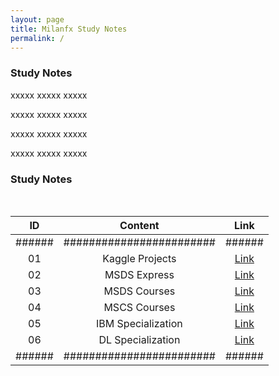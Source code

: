 ```yaml
---
layout: page
title: Milanfx Study Notes
permalink: /
---
```


<h3>Study Notes</h3>

xxxxx xxxxx xxxxx

xxxxx xxxxx xxxxx

xxxxx xxxxx xxxxx

xxxxx xxxxx xxxxx

<h3>Study Notes</h3>

<br>

| ID   | Content                | Link |
|:--:|:--:|:--:|
|######|########################|######|
| 01   | Kaggle Projects        | [Link](/01-Kaggle-Projects/)    |
| 02   | MSDS Express           | [Link](/02-MSDS-Express/)       |
| 03   | MSDS Courses           | [Link](/03-MSDS-Courses/)       |
| 04   | MSCS Courses           | [Link](/04-MSCS-Courses/)       |
| 05   | IBM Specialization     | [Link](/05-IBM-Specialization/) |
| 06   | DL Specialization      | [Link](/06-DL-Specialization/)  |
|######|########################|######|
